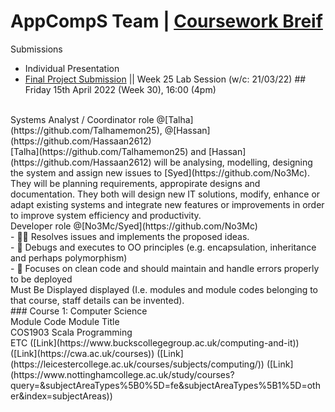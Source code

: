 # AppCompS Team | [Coursework Breif](https://vle.dmu.ac.uk/bbcswebdav/pid-5687216-dt-content-rid-11305925_1/courses/CTEC2902_2122_520/CTEC2902_Assignment_2_2021-2022%281%29.pdf)
Submissions
- Individual Presentation
- [Final Project Submission](https://vle.dmu.ac.uk/webapps/blackboard/content/listContent.jsp?course_id=_599194_1&content_id=_5681433_1) || Week 25 Lab Session (w/c: 21/03/22)  ## Friday 15th April 2022 (Week 30), 16:00 (4pm)
<br>
Systems Analyst / Coordinator role @[Talha](https://github.com/Talhamemon25), @[Hassan](https://github.com/Hassaan2612) <br>
[Talha](https://github.com/Talhamemon25) and [Hassan](https://github.com/Hassaan2612) will be analysing, modelling, designing the system and assign new issues to [Syed](https://github.com/No3Mc). They will be planning requirements, appropirate designs and documentation. They both will design new IT solutions, modify, enhance or adapt existing systems and integrate new features or improvements in order to improve system efficiency and productivity. <br>
Developer role @[No3Mc/Syed](https://github.com/No3Mc) <br>
- 👨‍🦯 Resolves issues and implements the proposed ideas. <br>
- 📕 Debugs and executes to OO principles (e.g. encapsulation, inheritance and perhaps polymorphism) <br>
- 📝 Focuses on clean code and should maintain and handle errors properly to be deployed <br>
Must Be Displayed displayed (I.e. modules and module codes belonging to that course, staff details can be invented). <br>
### Course 1: Computer Science <br>
Module Code Module Title <br>
COS1903 Scala Programming <br>
ETC ([Link](https://www.buckscollegegroup.ac.uk/computing-and-it)) ([Link](https://cwa.ac.uk/courses)) ([Link](https://leicestercollege.ac.uk/courses/subjects/computing/)) ([Link](https://www.nottinghamcollege.ac.uk/study/courses?query=&subjectAreaTypes%5B0%5D=fe&subjectAreaTypes%5B1%5D=other&index=subjectAreas)) <br>

